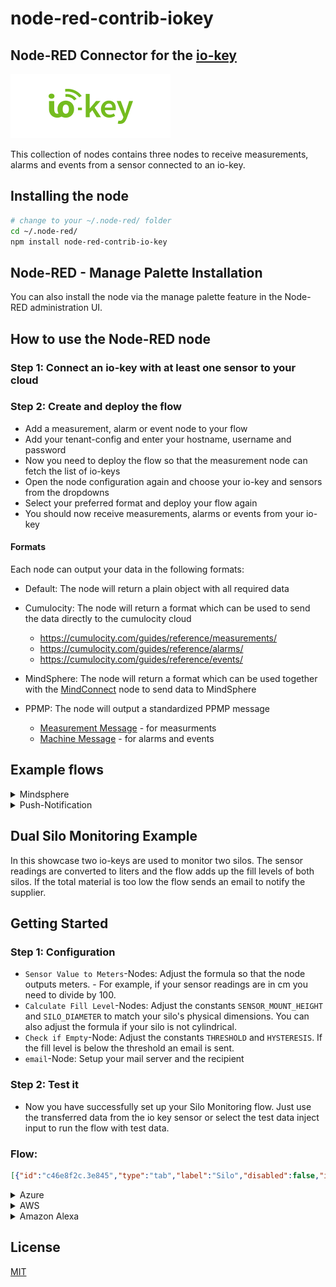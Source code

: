 # node-red-contrib-iokey

## Node-RED Connector for the [io-key](https://autosen.com/de/io-key)

![node-red-contrib-mindconnect](images/iokey_logo.png)

This collection of nodes contains three nodes to receive measurements, alarms and events from a sensor connected to an io-key.
​

## Installing the node

```bash
# change to your ~/.node-red/ folder
cd ~/.node-red/
npm install node-red-contrib-io-key
```

## Node-RED - Manage Palette Installation

You can also install the node via the manage palette feature in the Node-RED administration UI.

## How to use the Node-RED node

### Step 1: Connect an io-key with at least one sensor to your cloud

### ​Step 2: Create and deploy the flow

- Add a measurement, alarm or event node to your flow
- Add your tenant-config and enter your hostname, username and password
- Now you need to deploy the flow so that the measurement node can fetch the list of io-keys
- Open the node configuration again and choose your io-key and sensors from the dropdowns
- Select your preferred format and deploy your flow again
- You should now receive measurements, alarms or events from your io-key ​

#### Formats

Each node can output your data in the following formats:
​

- Default: The node will return a plain object with all required data
- Cumulocity: The node will return a format which can be used to send the data directly to the cumulocity cloud
  ​

  - https://cumulocity.com/guides/reference/measurements/
  - https://cumulocity.com/guides/reference/alarms/
  - https://cumulocity.com/guides/reference/events/

* MindSphere: The node will return a format which can be used together with the [MindConnect](https://flows.nodered.org/node/@mindconnect/node-red-contrib-mindconnect) node to send data to MindSphere

* PPMP: The node will output a standardized PPMP message

  - [Measurement Message](https://www.eclipse.org/unide/specification/v2/measurement-message/#messageDetail) - for measurments
  - [Machine Message](https://www.eclipse.org/unide/specification/v2/machine-message#messageDetail) - for alarms and events

## Example flows

<details><summary>Mindsphere</summary>
<p>

## Mindsphere Communication

This flow establishes a connection to the mindsphere via the mindconnect node.

## Getting Started

### Step 1: Import Flow

- Import the Node-RED flow from below

### Step 2: Set up Mindsphere

- Create a mindsphere asset
- Generate an onboard token
- Copy the onboard token into the mindconnect node

### Step 2: Test it

- Now you have successfully set up your Azure Communication

### Flow:

```json
[
  {
    "id": "47ce5615.772208",
    "type": "tab",
    "label": "Minsphere",
    "disabled": false,
    "info": ""
  },
  {
    "id": "3287aa3d.50b3f6",
    "type": "measurements",
    "z": "47ce5615.772208",
    "name": "",
    "auth": "",
    "device": "",
    "sensor": "",
    "channel": "",
    "format": "none",
    "datapoint": "",
    "x": 120,
    "y": 60,
    "wires": [["e626f459.8dcdc8"]]
  },
  {
    "id": "e626f459.8dcdc8",
    "type": "mindconnect",
    "z": "47ce5615.772208",
    "name": "",
    "configtype": "SHARED_SECRET",
    "agentconfig": "",
    "privatekey": "",
    "model": "",
    "validate": true,
    "validateevent": true,
    "chunk": false,
    "disablekeepalive": false,
    "retry": 3,
    "parallel": 1,
    "x": 450,
    "y": 60,
    "wires": [[]]
  }
]
```

</p>
</details>

<details><summary>Push-Notification</summary>
<p>

## Push-Notification Example

This demonstration flow is used to check whether temperature thresholds have been exceeded.
If this is the case, a push notification is sent to the configured smartphone.
(A limit of one notification per minute has been set)

## Getting Started

### Step 1: Import the flow into your Node-RED flow

- Select _import_ in the upper right menu
- Select _Clipboard_
- Copy the JSON from _push-notification-flow.json_ into the Node-RED modal

### Step 2: Download the Pushover app for receiving Push-Notifications

- Go to Google Play Store or Apple App Store and download the app: _Pushover_
- Create an account
- Verify your e-mail and login [here](https://pushover.net/)
- Scroll down until you see a table called _Your Application_
- Create a new application
- After the successfull creation of a new application you will see a API Token. Copy it.

### Step 3: Install the Node-Red Pushover Node

- Open "Manage palette" in the Node-RED Menü
- Select _Install_
- Search for "node-red-contrib-pushover"
- Click install

### Step 4: Connect Node-RED and Pushover

- Open the Pushover-Node
- Create a new key
- Copy your API Token into the field _Token_
- Copy your User Key from the main page of Pushover into the field _User_
- [optinal] Enter a name of your key into the field name
- Save your key

### Step 5: Test it

- Now you have successfully set up your Push-Notification-Flow. Just send values which are higher then 25 with your io key or adjust the flow for your own thresholds.

### Flow:

```json
[
  {
    "id": "cb8a1fee.fc79e",
    "type": "tab",
    "label": "Push-Notifications",
    "disabled": false,
    "info": ""
  },
  {
    "id": "ff80110a.bbf1b",
    "type": "measurements",
    "z": "cb8a1fee.fc79e",
    "name": "",
    "auth": "",
    "device": "",
    "sensor": "",
    "channel": "",
    "format": "none",
    "datapoint": "",
    "x": 121,
    "y": 417.69099617004395,
    "wires": [
      [
        "6474c00d.0a9b",
        "56020173.dcd22",
        "b1dd7ed5.910ab",
        "75f8c985.47c648",
        "1922e31e.0feddd",
        "8befdcb8.87eba"
      ]
    ]
  },
  {
    "id": "e9acaa50.e2a9f8",
    "type": "function",
    "z": "cb8a1fee.fc79e",
    "name": "Controll condition and hysteresis",
    "func": "const hysteresisMet = flow.get('hysteresisMet25')||false;\n\nlet data = {}\ndata.payload=`Slight overtemperature at the motor. (${msg.payload.value} °C)`\ndata.topic=\"M1-A343\"\ndata.priority=-1\n\nif(msg.payload.condition && hysteresisMet){\n    flow.set('hysteresisMet25', false);\n    return data\n}\n",
    "outputs": 1,
    "noerr": 0,
    "x": 861.5207366943359,
    "y": 266.9237251281738,
    "wires": [["ae84aeec.757c"]]
  },
  {
    "id": "8befdcb8.87eba",
    "type": "function",
    "z": "cb8a1fee.fc79e",
    "name": ">=25",
    "func": "\n\n\n\n\nif(msg.payload.value>=25 && msg.payload.value<35){\n    msg.payload.condition=true\n   \n}else{\n    msg.payload.condition=false\n}\nreturn msg ",
    "outputs": 1,
    "noerr": 0,
    "x": 566.0171966552734,
    "y": 266.0104503631592,
    "wires": [["e9acaa50.e2a9f8"]],
    "inputLabels": ["Actual Value"],
    "icon": "node-red-dashboard/ui_numeric.png"
  },
  {
    "id": "6474c00d.0a9b",
    "type": "function",
    "z": "cb8a1fee.fc79e",
    "name": ">=35",
    "func": "if(msg.payload.value>=35 && msg.payload.value<45){\n    msg.payload.condition=true\n   \n}else{\n    msg.payload.condition=false\n}\nreturn msg ",
    "outputs": 1,
    "noerr": 0,
    "x": 565.0173225402832,
    "y": 428.0103931427002,
    "wires": [["bb4a0aff.247518"]],
    "inputLabels": ["Actual Value"],
    "icon": "node-red-dashboard/ui_numeric.png"
  },
  {
    "id": "56020173.dcd22",
    "type": "function",
    "z": "cb8a1fee.fc79e",
    "name": ">=45",
    "func": "if(msg.payload.value>45){\n    msg.payload.condition=true\n   \n}else{\n    msg.payload.condition=false\n}\nreturn msg ",
    "outputs": 1,
    "noerr": 0,
    "x": 559.0173263549805,
    "y": 588.0104846954346,
    "wires": [["1b61c824.d21108"]],
    "inputLabels": ["Actual Value"],
    "icon": "node-red-dashboard/ui_numeric.png"
  },
  {
    "id": "c1b421e7.c43f4",
    "type": "comment",
    "z": "cb8a1fee.fc79e",
    "name": "Flow Description",
    "info": "This flow is used to check whether temperature\nthresholds have been exceeded. If this is the \ncase, a push notification is sent to the configured\nsmartphone. (A limit of one notification per minute has been set)",
    "x": 131.52429962158203,
    "y": 149.92015838623047,
    "wires": []
  },
  {
    "id": "1922e31e.0feddd",
    "type": "function",
    "z": "cb8a1fee.fc79e",
    "name": "Hysteresis 10 %",
    "func": "\n\nconst value = msg.payload.value\nconst HYSTERESIS = 10 // %\nconst THRESHOLD = 25 // °C\n\n\n\nif(value < THRESHOLD * (1- HYSTERESIS/100) ){\n    flow.set('hysteresisMet25', true);\n}",
    "outputs": 1,
    "noerr": 0,
    "x": 537.9062347412109,
    "y": 210.34382438659668,
    "wires": [[]]
  },
  {
    "id": "75f8c985.47c648",
    "type": "function",
    "z": "cb8a1fee.fc79e",
    "name": "Hysteresis 10 %",
    "func": "\n\nconst value = msg.payload.value\nconst HYSTERESIS = 10 // %\nconst THRESHOLD = 35 // °C\n\n\n\n\nif(value < THRESHOLD * (1- HYSTERESIS/100) ){\n    flow.set('hysteresisMet35', true);\n}",
    "outputs": 1,
    "noerr": 0,
    "x": 534.0173645019531,
    "y": 382.0104064941406,
    "wires": [[]]
  },
  {
    "id": "b1dd7ed5.910ab",
    "type": "function",
    "z": "cb8a1fee.fc79e",
    "name": "Hysteresis 10 %",
    "func": "\n\nconst value = msg.payload.value\nconst HYSTERESIS = 10 // %\nconst THRESHOLD = 45 // °C\n\n\n\n\nif(value < THRESHOLD * (1- HYSTERESIS/100) ){\n    flow.set('hysteresisMet45', true);\n}",
    "outputs": 1,
    "noerr": 0,
    "x": 534.0173721313477,
    "y": 541.0103950500488,
    "wires": [[]]
  },
  {
    "id": "bb4a0aff.247518",
    "type": "function",
    "z": "cb8a1fee.fc79e",
    "name": "Controll condition and hysteresis",
    "func": "const hysteresisMet = flow.get('hysteresisMet35')||false;\n\nlet data = {}\ndata.payload=`Slight overtemperature at the motor. (${msg.payload.value} °C)`\ndata.topic=\"M1-A343\"\ndata.priority=-1\n\nif(msg.payload.condition && hysteresisMet){\n    flow.set('hysteresisMet35', false);\n    return data\n}\n",
    "outputs": 1,
    "noerr": 0,
    "x": 863.017333984375,
    "y": 426.0104064941406,
    "wires": [["ae84aeec.757c"]]
  },
  {
    "id": "1b61c824.d21108",
    "type": "function",
    "z": "cb8a1fee.fc79e",
    "name": "Controll condition and hysteresis",
    "func": "const hysteresisMet = flow.get('hysteresisMet45')||false;\n\nlet data = {}\ndata.payload=`Slight overtemperature at the motor. (${msg.payload.value} °C)`\ndata.topic=\"M1-A343\"\ndata.priority=-1\n\nif(msg.payload.condition && hysteresisMet){\n    flow.set('hysteresisMet45', false);\n    return data\n}\n",
    "outputs": 1,
    "noerr": 0,
    "x": 861.017333984375,
    "y": 591.0104370117188,
    "wires": [["ae84aeec.757c"]]
  },
  {
    "id": "ae84aeec.757c",
    "type": "function",
    "z": "cb8a1fee.fc79e",
    "name": "LimitPerMinute = 1",
    "func": "\nlet lastSend = context.get('lastSend')||0;\nlet currentTimestamp = new Date().getTime();\n\n//  Calculate difference between last and latest notification\nlet diffMilli = Math.abs(currentTimestamp - lastSend)\n\n// Convert milliseconds into minutes\nlet diffMin = diffMilli/(1000*60)\n  \n  \nif(diffMin > 1){\n    context.set('lastSend', currentTimestamp);\n    return msg;\n}",
    "outputs": 1,
    "noerr": 0,
    "x": 1261.0695266723633,
    "y": 435.2292881011963,
    "wires": [["3de6ef84.6cd47"]]
  },
  {
    "id": "3de6ef84.6cd47",
    "type": "pushover api",
    "z": "cb8a1fee.fc79e",
    "keys": "",
    "title": "",
    "name": "",
    "x": 1548.1667098999023,
    "y": 432.6666793823242,
    "wires": []
  }
]
```

</p>
</details>

<!-- <details><summary>Dual Silo Monitoring</summary>
<p> -->

## Dual Silo Monitoring Example

In this showcase two io-keys are used to monitor two silos. The sensor readings are converted to liters and the flow adds up the fill levels of both silos. If the total material is too low the flow sends an email to notify the supplier.

## Getting Started

### Step 1: Configuration

- `Sensor Value to Meters`-Nodes: Adjust the formula so that the node outputs meters. - For example, if your sensor readings are in cm you need to divide by 100.
- `Calculate Fill Level`-Nodes: Adjust the constants `SENSOR_MOUNT_HEIGHT` and `SILO_DIAMETER` to match your silo's physical dimensions. You can also adjust the formula if your silo is not cylindrical.
- `Check if Empty`-Node: Adjust the constants `THRESHOLD` and `HYSTERESIS`. If the fill level is below the threshold an email is sent.
- `email`-Node: Setup your mail server and the recipient

### Step 2: Test it

- Now you have successfully set up your Silo Monitoring flow. Just use the transferred data from the io key sensor or select the test data inject input to run the flow with test data.

### Flow:

```json
[{"id":"c46e8f2c.3e845","type":"tab","label":"Silo","disabled":false,"info":""},{"id":"454dd216.7894fc","type":"measurements","z":"c46e8f2c.3e845","name":"","auth":"","device":"device_io-key-357142090031740","sensor":"869876","channel":"357142090031740-AU004-1-1","format":"none","datapoint":"","x":238.0000057220459,"y":650.0000066757202,"wires":[["c60c5431.a41498"]]},{"id":"ab1ceac2.abe4a8","type":"measurements","z":"c46e8f2c.3e845","name":"","auth":"","device":"","format":"none","datapoint":"","x":238.0000057220459,"y":370.0000066757202,"wires":[["48407452.a9a02c"]]},{"id":"cb08964a.e8aa98","type":"comment","z":"c46e8f2c.3e845","name":"Silo 1","info":"","x":208.0000057220459,"y":250.00000667572021,"wires":[]},{"id":"f641eb2c.b50d48","type":"comment","z":"c46e8f2c.3e845","name":"Silo 2","info":"","x":208.0000057220459,"y":530.0000066757202,"wires":[]},{"id":"96f95f57.c97ff","type":"function","z":"c46e8f2c.3e845","name":"Calculate Fill Level","func":"//    Silo\n//    +--+--+\n//    |  |  |\n//    |  + <----+ Distance Sensor\n//    |     |\n//    |     |\n//    +-----+\n//    |-----| <-+ Material\n//    |-----| \n//    +-----+\n\n// Settings\nconst SENSOR_MOUNT_HEIGHT = 2.0; // m\nconst SILO_DIAMETER = 4.0; //m\n\n// Calculations\nconst fillHeight = SENSOR_MOUNT_HEIGHT - msg.payload;\nconst fillLevel = fillHeight * Math.pow(SILO_DIAMETER/2, 2) * 1000; \n\nconst newMsg = { payload: fillLevel};\nreturn newMsg;","outputs":1,"noerr":0,"x":488.0000057220459,"y":450.0000066757202,"wires":[["528bbc25.7324e4"]]},{"id":"48407452.a9a02c","type":"function","z":"c46e8f2c.3e845","name":"Sensor Value to Meters","func":"msg.payload = msg.payload.value / 100;\nreturn msg;","outputs":1,"noerr":0,"x":408.0000057220459,"y":410.0000066757202,"wires":[["96f95f57.c97ff"]]},{"id":"c60c5431.a41498","type":"function","z":"c46e8f2c.3e845","name":"Sensor Value to Meters","func":"msg.payload = msg.payload.value / 1000;\nreturn msg;","outputs":1,"noerr":0,"x":408.0000057220459,"y":690.0000066757202,"wires":[["86e51011.cc09b"]]},{"id":"86e51011.cc09b","type":"function","z":"c46e8f2c.3e845","name":"Calculate Fill Level","func":"//    Silo\n//    +--+--+\n//    |  |  |\n//    |  + <----+ Distance Sensor\n//    |     |\n//    |     |\n//    +-----+\n//    |-----| <-+ Material\n//    |-----| \n//    +-----+\n\n// Settings\nconst SENSOR_MOUNT_HEIGHT = 0.4; // m\nconst SILO_DIAMETER = 3; //m\n\n// Calculations\nconst fillHeight = SENSOR_MOUNT_HEIGHT - msg.payload;\nconst fillLevel = fillHeight * Math.pow(SILO_DIAMETER/2, 2) * 1000; \n\nconst newMsg = { payload: fillLevel};\nreturn newMsg;","outputs":1,"noerr":0,"x":488.0000057220459,"y":730.0000066757202,"wires":[["fa08d5c9.3a7228"]]},{"id":"528bbc25.7324e4","type":"change","z":"c46e8f2c.3e845","name":"","rules":[{"t":"set","p":"Silo1","pt":"flow","to":"payload","tot":"msg"}],"action":"","property":"","from":"","to":"","reg":false,"x":558.0000057220459,"y":490.0000066757202,"wires":[["4c195b31.a320e4"]]},{"id":"4c195b31.a320e4","type":"change","z":"c46e8f2c.3e845","name":"sum","rules":[{"t":"set","p":"payload","pt":"msg","to":"$flowContext('Silo1')+$flowContext('Silo2')","tot":"jsonata"}],"action":"","property":"","from":"","to":"","reg":false,"x":748.0000057220459,"y":630.0000066757202,"wires":[["abc39c3b.f8d04"]]},{"id":"fa08d5c9.3a7228","type":"change","z":"c46e8f2c.3e845","name":"","rules":[{"t":"set","p":"Silo2","pt":"flow","to":"payload","tot":"msg"}],"action":"","property":"","from":"","to":"","reg":false,"x":558.0000057220459,"y":770.0000066757202,"wires":[["4c195b31.a320e4"]]},{"id":"abc39c3b.f8d04","type":"rbe","z":"c46e8f2c.3e845","name":"","func":"rbe","gap":"","start":"","inout":"out","property":"payload","x":788.0000057220459,"y":670.0000066757202,"wires":[["9e398b9b.aacba8"]]},{"id":"8f36a9be.6c5a58","type":"e-mail","z":"c46e8f2c.3e845","server":"","port":"465","secure":true,"name":"","dname":"","x":968.0000057220459,"y":790.0000066757202,"wires":[]},{"id":"a9cc45d.c92a3b8","type":"inject","z":"c46e8f2c.3e845","name":"Inject Test Data: Full","topic":"","payload":"{\"value\": 50}","payloadType":"json","repeat":"","crontab":"","once":false,"onceDelay":0.1,"x":248.0000057220459,"y":570.0000066757202,"wires":[["c60c5431.a41498"]]},{"id":"9c81119.bab43f","type":"inject","z":"c46e8f2c.3e845","name":"Inject Test Data: Empty","topic":"","payload":"{\"value\": 400}","payloadType":"json","repeat":"","crontab":"","once":false,"onceDelay":0.1,"x":258.0000057220459,"y":610.0000066757202,"wires":[["c60c5431.a41498"]]},{"id":"33e17062.3767a","type":"inject","z":"c46e8f2c.3e845","name":"Inject Test Data: Full","topic":"","payload":"{\"value\": 25}","payloadType":"json","repeat":"","crontab":"","once":false,"onceDelay":0.1,"x":248.0000057220459,"y":290.0000066757202,"wires":[["48407452.a9a02c"]]},{"id":"607c50b5.49dd5","type":"inject","z":"c46e8f2c.3e845","name":"Inject Test Data: Empty","topic":"","payload":"{\"value\":195}","payloadType":"json","repeat":"","crontab":"","once":false,"onceDelay":0.1,"x":258.0000057220459,"y":330.0000066757202,"wires":[["48407452.a9a02c"]]},{"id":"9e398b9b.aacba8","type":"function","z":"c46e8f2c.3e845","name":"Check if Empty","func":"// Settings\nconst THRESHOLD = 500.0; // 500 liters is threashold for email\nconst HYSTERESIS = 10.0; // hysteresis in percent\nconst STORE = \"mailHystersisOk\";\n\n// Hysteresis\nif (msg.payload > THRESHOLD * (1+HYSTERESIS/100)) {\n    context.set(STORE, true);\n} \n// Compare if empty\nif (msg.payload <= THRESHOLD && context.get(STORE)) {\n    context.set(STORE, false)\n    return msg;\n} else {\n    return null;\n}\n\n\n\n","outputs":1,"noerr":0,"x":858.0000057220459,"y":710.0000066757202,"wires":[["23e3b1bc.28476e"]]},{"id":"23e3b1bc.28476e","type":"function","z":"c46e8f2c.3e845","name":"Mail","func":"const mail = {};\n\nmail.topic = \"New Order\"\nmail.payload = `Dear Mr. Musterman,\n\ni would like to order a new batch of ${Math.round(2000 - msg.payload)} liters to our \nMunich location.\n\nBest regards,\nAnna Accounting\n`;\nreturn mail;","outputs":1,"noerr":0,"x":948.0000057220459,"y":750.0000066757202,"wires":[["8f36a9be.6c5a58"]]},{"id":"f98d3488.b51358","type":"comment","z":"c46e8f2c.3e845","name":"Flow Description","info":"In this example two io-keys are used to monitor\ntwo silos. The sensor readings are converted to\nliters and the flow adds up the fill levels of both\nsilos. If the total material is too low the flow\nsends an email to notify the supplier.","x":232.16669273376465,"y":152.66667413711548,"wires":[
```

<!-- </p>
</details> -->

<details><summary>Azure</summary>
<p>

## Microsoft Azure Communication

This flow establishes a connection to the azure cloud via mqtt.

## Getting Started

### Step 1: Set up Azure

- Create a new device on your Azure IoT Hub
- Generate your device's SAS token
- Enter your device credentials in the mqtt node:
  _ Create a server configuration:
  _ In the connection tab add the following values
  _ Server: `{your iothubhostname}`
  _ TLS: Activate checkbox
  _ Client-ID: `{your device_id}`
  _ In the security tab add the following values
  _ Username: `{your iothubhostname}/{your device_id}/?api-version=2018-06-30`
  _ Password: `{SAS}`
  - Back the main tab of the mqtt node enter your topic:
    - Topic: `devices/{your devicename}/messages/events/`

### Step 2: Test it

- Now you have successfully set up your Azure Communication

### Flow:

```json
[
  {
    "id": "cf0985f9.a4cf68",
    "type": "tab",
    "label": "Azure",
    "disabled": false,
    "info": ""
  },
  {
    "id": "48ca0ad7.46ead4",
    "type": "mqtt out",
    "z": "cf0985f9.a4cf68",
    "name": "",
    "topic": "",
    "qos": "1",
    "retain": "false",
    "broker": "",
    "x": 500.00001525878906,
    "y": 351.0000104904175,
    "wires": []
  },
  {
    "id": "74973997.753bb8",
    "type": "measurements",
    "z": "cf0985f9.a4cf68",
    "name": "",
    "auth": "",
    "device": "device_io-key-357142090031740",
    "sensor": "869876",
    "channel": "357142090031740-AU004-1-1",
    "format": "none",
    "datapoint": "",
    "x": 290.00001525878906,
    "y": 351.0000104904175,
    "wires": [["48ca0ad7.46ead4"]]
  },
  {
    "id": "f7d01b48.8698d8",
    "type": "comment",
    "z": "cf0985f9.a4cf68",
    "name": "Flow Description",
    "info": "This flow establishes a connection to the \nAzure cloud via MQTT.",
    "x": 294.1666717529297,
    "y": 240.66669273376465,
    "wires": []
  }
]
```

</p>
</details>

<details><summary>AWS</summary>
<p>

## AWS Flow

With this flow sensor data can be directly published via MQTT to an AWS IOT Broker.

## Getting Started

### Step 1: Create a AWS Thing/Device

- Select the AWS _IoT Core_ service
- Create your AWS Thing with a suitable policy
- Download all required certifications and keys

### Step 2: Configurate the MQTT node

- Select the _mqtt_ node
- Add a new server
- Enter your server address and the following port: _8883_
- Check _Enable secure (SSL/TLS) connection_
- Add a new TLS configuration and upload the Certificate, Private Key, CA Certificate from you AWS IOT Broker
- After clicking on update the node should successfully connect with your broker

### Flow:

```json
[
  {
    "id": "85547a1.b984788",
    "type": "tab",
    "label": "AWS",
    "disabled": false,
    "info": ""
  },
  {
    "id": "cb2d26c8.7703d8",
    "type": "measurements",
    "z": "85547a1.b984788",
    "name": "",
    "auth": "",
    "device": "device_io-key-357142090032045",
    "sensor": "887565",
    "channel": "357142090032045-AL002-1-1",
    "format": "none",
    "datapoint": "",
    "x": 301.0174026489258,
    "y": 300.0103988647461,
    "wires": [["e9449efb.24ad7"]]
  },
  {
    "id": "cf25cafd.54f178",
    "type": "comment",
    "z": "85547a1.b984788",
    "name": "Flow Description",
    "info": "With this flow sensor data can be directly published\nvia MQTT.",
    "x": 302.0173645019531,
    "y": 204.01043033599854,
    "wires": []
  },
  {
    "id": "e9449efb.24ad7",
    "type": "mqtt out",
    "z": "85547a1.b984788",
    "name": "",
    "topic": "",
    "qos": "",
    "retain": "",
    "broker": "",
    "x": 610.0693817138672,
    "y": 299.4965190887451,
    "wires": []
  }
]
```

</p>
</details>

<details><summary>Amazon Alexa</summary>
<p>

## Amazon Alexa Example

With this flow you can activate or deactivate the data transfer to a cloud platform (here mindsphere) via alexa spoken command.
This is an small example how to interact with Alexa in your Node-RED flow.
For deeper functions alexa skills are needed. You find more information to this topic [here](https://developer.amazon.com/de/alexa-skills-kit/?sc_category=paid&sc_channel=sem&sc_campaign=SEM-GO%7CNon-Brand%7CAll%7CREG%7CProfessional_Developer%7CEvergreen%7CIT%7CItalian%7CText%7Ccoding_language&sc_publisher=GO&sc_content=content&sc_detail=322783149505&sc_funnel=convert&sc_country=DE&sc_keyword=alexa%20skills%20entwickeln&sc_place=&sc_trackingcode=e&sc_segment=build_alexa_skill_e&sc_medium=paid%7Csem%7CSEM-GO%7CNon-Brand%7CAll%7CREG%7CProfessional_Developer%7CEvergreen%7CIT%7CItalian%7CText%7Ccoding_language%7CGO%7Ccontent%7C322783149505%7Cconvert%7CDE%7Calexa%20skills%20entwickeln%7C%7Ce%7Cbuild_alexa_skill_e)

## Getting Started

### Step 1: Download the Amazon Alexa app

- Search for new devices
- Select the _IO Key Data Transfer_ device

### Step 2: Install required modules

- Navigate to the manage palette in Node-RED and install the following modules
- _@mindconnect/node-red-contrib-mindconnect_
- _node-red-contrib-alexa-local_
- Copy you Agent Configuration into the mindconnect node

### Step 3: Test it

- Now you should be able to control alexa via your voice. For example: "Alexa turn IO Key Data Transfer on/off"

### Flow:

```json
[
  {
    "id": "8f390e05.0dcbf",
    "type": "tab",
    "label": "Alexa/Mindsphere",
    "disabled": false,
    "info": ""
  },
  {
    "id": "3e5ec454.5ac53c",
    "type": "alexa-local",
    "z": "8f390e05.0dcbf",
    "devicename": "IO Key Data Transfer",
    "inputtrigger": true,
    "x": 249.07652282714844,
    "y": 346.61108112335205,
    "wires": [["a301cad5.02aee8"]]
  },
  {
    "id": "45c49674.b81d28",
    "type": "measurements",
    "z": "8f390e05.0dcbf",
    "name": "",
    "auth": "",
    "device": "device_io-key-357142090032045",
    "sensor": "887565",
    "channel": "357142090032045-AL002-1-1",
    "format": "mdsp",
    "datapoint": "1559295264254",
    "x": 234.07290649414062,
    "y": 457.30905532836914,
    "wires": [["dd6804c2.19fff8"]]
  },
  {
    "id": "580901cf.58c0a",
    "type": "mindconnect",
    "z": "8f390e05.0dcbf",
    "name": "",
    "configtype": "SHARED_SECRET",
    "agentconfig": "",
    "privatekey": "",
    "model": "",
    "validate": true,
    "validateevent": true,
    "chunk": false,
    "disablekeepalive": false,
    "retry": 3,
    "parallel": 1,
    "x": 816.0797348022461,
    "y": 453.76736068725586,
    "wires": [[]]
  },
  {
    "id": "a301cad5.02aee8",
    "type": "function",
    "z": "8f390e05.0dcbf",
    "name": "Data Transfer",
    "func": "if(msg.on === true||msg.payload.on === true){\n    flow.set('dataTransfer', true);\n  \n}else{\n    flow.set('dataTransfer', false);\n    \n}\n\nreturn msg;",
    "outputs": 1,
    "noerr": 0,
    "x": 524.069522857666,
    "y": 346.7604446411133,
    "wires": [[]],
    "icon": "node-red-contrib-alexa-local/alexa-local.png"
  },
  {
    "id": "dd6804c2.19fff8",
    "type": "function",
    "z": "8f390e05.0dcbf",
    "name": "Controll",
    "func": "let dataTransfer = flow.get('dataTransfer')||false;\n\nif(dataTransfer === true){\n    return msg\n}\n\n",
    "outputs": 1,
    "noerr": 0,
    "x": 504.0173149108887,
    "y": 456.0103750228882,
    "wires": [["580901cf.58c0a"]]
  },
  {
    "id": "84402137.8d624",
    "type": "comment",
    "z": "8f390e05.0dcbf",
    "name": "Flow Description",
    "info": "With this flow you can activate or deactivate\nthe data transfer to a cloud platform (here \nmindsphere) via alexa spoken command.",
    "x": 230.01734924316406,
    "y": 239.0104465484619,
    "wires": []
  }
]
```

</p>
</details>

## License

[MIT](http://vjpr.mit-license.org)
